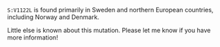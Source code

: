 `S:V1122L` is found primarily in Sweden and northern European countries, including Norway and Denmark.

Little else is known about this mutation. Please let me know if you have more information!
